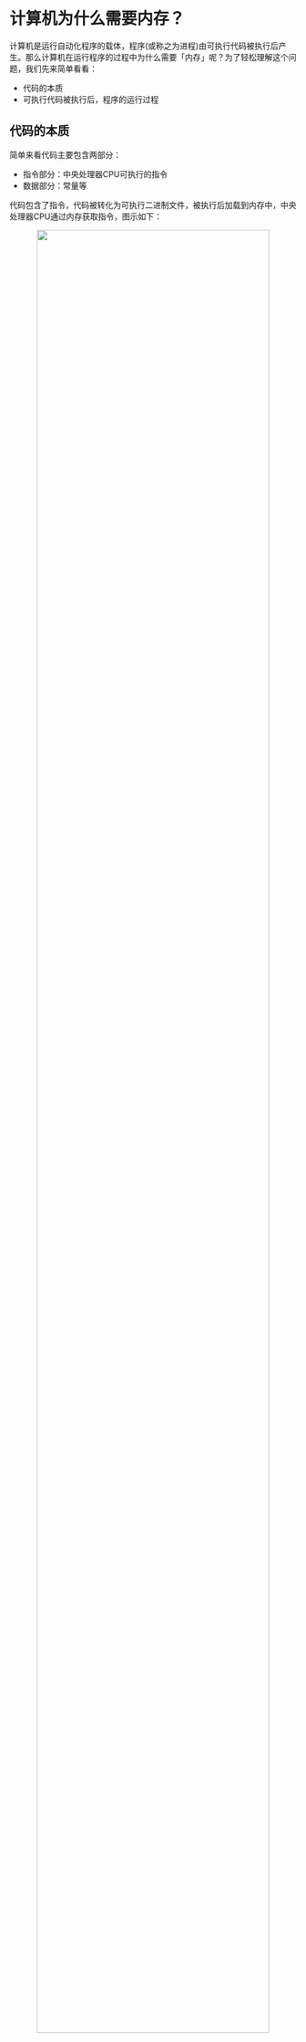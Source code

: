 # 计算机为什么需要内存？

计算机是运行自动化程序的载体，程序(或称之为进程)由可执行代码被执行后产生。那么计算机在运行程序的过程中为什么需要「内存」呢？为了轻松理解这个问题，我们先来简单看看：

- 代码的本质
- 可执行代码被执行后，程序的运行过程

## 代码的本质

简单来看代码主要包含两部分：

- 指令部分：中央处理器CPU可执行的指令
- 数据部分：常量等

代码包含了指令，代码被转化为可执行二进制文件，被执行后加载到内存中，中央处理器CPU通过内存获取指令，图示如下：

<p align="center">
  <img src="http://ro98r0r1a.hb-bkt.clouddn.com/20220731175631.png" style="width:90%">
</p>

详细请移步历史文章[「回到本真，代码到底是什么？」](https://mp.weixin.qq.com/s/rUwXUammEJ2vkmN7CFxW9w)

## 程序的运行过程

可执行代码文件被执行之后，代码中的待执行指令被加载到了内存当中。这时CPU就可以从内存中获取指令、并执行指令。

CPU执行指令简易过程分为三步：

- 取指：**CPU控制单元**从内存中获取指令
- 译指：**CPU控制单元**解析从内存中获取指令
- 执行：**CPU运算单元**负责执行具体的指令操作

我们通过一个简易的时序图来看看CPU获取并执行指令的过程：

<p align="center">
  <img src="http://ro98r0r1a.hb-bkt.clouddn.com/20220807232114.png" style="width:100%">
</p>

详细请移步历史文章[「回到本真，代码是如何运行的？」](https://mp.weixin.qq.com/s/w17lFYeYg9chHBi6x4o_5A)
## 内存的作用

通过以上我们可以基本看出「内存」在计算机中扮演的角色：

- 暂存二进制可执行代码文件中的指令、预置数据(常量)等
- 暂存指令执行过程中的中间数据
- 等等

至此我们基本明白了内存存在的意义。但是呢，我们又经常会听到关于「栈内存」、「堆内存」的概念，那「栈内存」和「堆内存」到底是什么呢？接下来我们继续来看看这个问题。

# 为什么需要栈内存？

程序在使用内存的过程中，不仅仅只需要关注内存的分配问题，还需要关注到内存使用完毕的回收问题，这就是内存管理中面临的最大两个问题：

- 内存的分配
- 内存的回收

> 有没有简单、高效、且通用的办法统一解决这个内存分配问题呢？

答：最简单、高效地分配和回收方式就是对一段**连续内存**的「**线性分配**」，「栈内存」的分配就采用了这种方式。

「栈内存」的简易管理过程：

1. 栈内存分配逻辑：current - alloc

<p align="center">
  <img src="http://ro98r0r1a.hb-bkt.clouddn.com/20220807234036.png" style="width:80%">
</p>

2. 栈内存释放逻辑：current + alloc

<p align="center">
  <img src="http://ro98r0r1a.hb-bkt.clouddn.com/20220807234046.png" style="width:80%">
</p>

通过利用「栈内存」，CPU在执行指令过程中可以高效的存储临时变量。其次：

- 栈内存的分配过程：看起来像不像数据结构「栈」的入栈过程。
- 栈内存的释放过程：看起来像不像数据结构「栈」的出栈过程。

<p align="center">
  <img src="http://ro98r0r1a.hb-bkt.clouddn.com/20220807235914.png" style="width:100%">
</p>

所以同时你应该也理解了「为什么称之为栈内存？」。**「栈内存」是计算机对连续内存的采取的「线性分配」管理方式，便于高效存储指令运行过程中的临时变量。**

# 为什么需要堆内存？

假如函数A内变量是个指针且被函数B外的代码依赖，如果对应变量内存被回收，这个指针就成了野指针不安全。怎么解决这个问题呢？

答：这就是「堆内存」存在的意义，Go语言会在代码编译期间通过「**逃逸分析**」把分配在「栈」上的变量分配到「堆」上去。

<p align="center">
  <img src="http://ro98r0r1a.hb-bkt.clouddn.com/20220808002156.png" style="width:80%">
</p>

> 「堆内存」如何回收呢？

答：堆内存通过「垃圾回收器」回收，关于「垃圾回收器」后续我们详解。

# 分配的是虚拟内存

通过以上我们了解了「内存」、「栈内存」、「堆内存」存在的意义。除此之外，还有一个重要的知识点：程序和操作系统实际操作的都是虚拟内存，最终由CPU通过**内存管理单元MMU**(Memory Manage Unit)把虚拟内存的地址转化为实际的物理内存地址。图示如下：

<p align="center">
  <img src="http://ro98r0r1a.hb-bkt.clouddn.com/20210129194928.png" style="width:80%">
</p>

使用虚拟内存的原因：

- 对于我们的进程而言，可使用的内存是连续的
- 安全，防止了进程直接对物理内存的操作(如果进程可以直接操作物理内存，那么存在某个进程篡改其他进程数据的可能)
- 提升物理内存的利用率，当进程真正要使用物理内存时再分配
- 虚拟内存和物理内存是通过MMU(管理单元内存Memory Management Unit)映射的

所以，一个很重要的知识点：

> 结论：Go语言源代码对「栈内存」和「堆内存」的分配、释放等操作，都是对虚拟内存的操作，最终中央处理器CPU会统一通过MMU(管理单元内存Memory Management Unit)转化为实际的物理内存。

也就是说Go语言源代码中：

- 「栈内存」的分配或释放都是对虚拟内存的操作
- 「堆内存」的分配或释放都是对虚拟内存的操作

<p align="center">
<img src="http://ro98r0r1a.hb-bkt.clouddn.com/20220818132131.png
" style="width:70%">

接着我们分别通过**分配时机**、**分配过程**两部分，来看看Go语言栈内存和堆内存的分配。

# 栈内存的分配

## 栈内存分配的时机

1. 创建`Goroutinue`时
    + 1.1 创建`g0`
    + 1.2 创建`g`
2. 栈扩容时

### 栈内存分配时机-创建`Goroutinue`时

创建`g0`函数代码片段：

```go
// src/runtime/proc.go::1720
// 创建 m
func allocm(_p_ *p, fn func(), id int64) *m {
    // ...略
    if iscgo || mStackIsSystemAllocated() {
		mp.g0 = malg(-1)
	} else {
        // 创建g0 并申请8KB栈内存
        // 依赖的malg函数
		mp.g0 = malg(8192 * sys.StackGuardMultiplier)
	}
    // ...略
}
```

创建`g`函数代码片段：

```go
// src/runtime/proc.go::3999
// 创建一个带有任务fn的goroutine
func newproc1(fn *funcval, argp unsafe.Pointer, narg int32, callergp *g, callerpc uintptr) *g {
    // ...略
    newg := gfget(_p_)
    if newg == nil {
      // 全局队列、本地队列找不到g 则 创建一个全新的goroutine
      // _StackMin = 2048
      // 申请2KB栈内存
      // 依赖的malg函数
      newg = malg(_StackMin)
      casgstatus(newg, _Gidle, _Gdead)
      allgadd(newg)
    }
    // ...略
}
```

以上都依赖`malg`函数代码片段，其作用是创建一个全新`g`：

```go
// src/runtime/proc.go::3943
// 创建一个指定栈内存的g
func malg(stacksize int32) *g {
	newg := new(g)
	if stacksize >= 0 {
		// ...略
		systemstack(func() {
            // 分配栈内存
			newg.stack = stackalloc(uint32(stacksize))
		})
		// ...略
	}
	return newg
}
```

```
备注：
为什么g0申请8KB栈内存而g申请2KB栈内存？
不在本章节范围，后续Go的调度系列会介绍。
```

### 栈内存分配时机-栈扩容

```go
// src/runtime/stack.go::838
func copystack(gp *g, newsize uintptr) {
	// ...略

	// 分配新的栈空间
	new := stackalloc(uint32(newsize))

    // ...略
}
```

> 结论：创建Goroutine和栈扩容时，栈内存的分配都是由函数`stackalloc`分配。

<p align="center">
  <img src="http://ro98r0r1a.hb-bkt.clouddn.com/20220405133309.png" style="width:50%">
</p>

所以，我们通过分析`stackalloc`函数就可以知道栈内存的分配过程了，具体如下。

## 栈内存分配过程

Go语言栈内存的分配按待分配的栈大小分为两大类：

- 小于32KB的栈内存
- 大于32KB的栈内存

### 小于32KB栈分配过程

1. 先去`M`线程缓存`mcache`的栈内存缓存`stackcache`中分配：

<p align="center">
  <img src="http://ro98r0r1a.hb-bkt.clouddn.com/20220819133249.png" style="width:90%">
</p>

2. 如果`stackcache`内存不足，则从全局栈内存缓存池`stackpool`中分配：

<p align="center">
  <img src="http://ro98r0r1a.hb-bkt.clouddn.com/20220405234800.png" style="width:90%">
</p>

3. 如果`stackpool`内存不足，则从逻辑处理器结构`p`中的`p.pagecache`中分配：

<p align="center">
  <img src="http://ro98r0r1a.hb-bkt.clouddn.com/20220819133321.png" style="width:90%">
</p>

4. 如果`p.pagecache`内存不足，则从堆`mheap`中分配：

<p align="center">
  <img src="http://ro98r0r1a.hb-bkt.clouddn.com/20220819133338.png" style="width:90%">
</p>


### 大于等于32KB栈分配过程

1. 直接从全局栈内存缓存池`stackLarge`中分配：

<p align="center">
  <img src="http://ro98r0r1a.hb-bkt.clouddn.com/20220405234822.png" style="width:90%">
</p>

2. 全局栈内存缓存池`stackLarge`不足，则从逻辑处理器结构`p`中的`p.pagecache`中分配，如果`p.pagecache`则去堆上`mheap`分配：

<p align="center">
  <img src="http://ro98r0r1a.hb-bkt.clouddn.com/20220405234828.png" style="width:90%">
</p>

# 堆内存的分配

想要更好的理解Go堆内存分配需要先了解Go的内存三层架构以及Go的内存管理单元`mspan`。历史文章请查看：

- [「浅析Go内存管理架构」](https://mp.weixin.qq.com/s/oOcygiKsjvDkCCfHhC5ylw)
- [「9张图轻松吃透Go内存管理单元」](https://mp.weixin.qq.com/s?__biz=MzA5MDEwMDYyOA==&mid=2454620147&idx=1&sn=0cf6b70a3dd47e8288701183d91649e8&chksm=87aae108b0dd681e46c2616958c0a6a8fecd9ebbd2b728ef3a1cd43e9f38e3ba5e27951e0dae#rd)

## 堆内存分配时机

判断一个变量是否应该分配到「堆内存」的关键点就是：代码编译阶段，编译器会通过**逃逸分析**判断并标记上该变量是否需要分配到堆上。

通常我们在创建如下变量时，变量都有可能被分配到堆上：

- 字节字符串`[]byte`
- 切片`Slice`
  + 创建切片时
  + 切片扩容时
  + 拷贝切片时
- 创建`Channel`时
- `Map`
  + 创建`Map`时
  + `Map`扩容时
- 等等

涉及相关数据类型的写操作函数整理如下：

类型|名称|描述|代码位置
---|---|---|---
切片|`makeslice(et *_type, len, cap int) unsafe.Pointer`|创建切片|src/runtime/slice.go::83
切片|`growslice(et *_type, old slice, cap int) slice`|切片扩容|src/runtime/slice.go::125
切片|`makeslicecopy(et *_type, tolen int, fromlen int, from unsafe.Pointer) unsafe.Pointer`|copy切片|src/runtime/slice.go::36
字节字符串|`gobytes(p *byte, n int) (b []byte)`|转换字符串`string`为`[]byte`类型|src/runtime/string.go::301
字节字符串|`slicebytetostring(buf *tmpBuf, ptr *byte, n int) (str string)`|转换字节字符串`[]byte`为类型`string`|src/runtime/string.go::80
字节字符串|`rawstring(size int) (s string, b []byte)`|按大小初始化一个新的`string`类型|src/runtime/string.go::83
字节字符串|`rawbyteslice(size int) (b []byte)`|按大小初始化一个新的`[]byte`类型|src/runtime/string.go::83
字节字符串|`rawruneslice(size int) (b []rune)`|按大小初始化一个新的`[]rune`类型|src/runtime/string.go::83
Channel|`makechan(t *chantype, size int) *hchan`|创建一个`chan`|src/runtime/chan.go::71
数组|`func newarray(typ *_type, n int) unsafe.Pointer`|初始化一个数组|src/runtime/malloc.go::1191
Map|`mapassign(t *maptype, h *hmap, key unsafe.Pointer) unsafe.Pointer`|map申请内存|src/runtime/map.go::571
Map|`func (h *hmap) newoverflow(t *maptype, b *bmap) *bmap`|map申请溢出桶|src/runtime/map.go::245
等等|...|...

这里我们以初始化切片的源代码为例来看看切片何时被分配到堆上的逻辑判断：

- 理论上直接分配到栈内存上
- 编译器进行**逃逸分析**，判断并标记该变量是否需要分配到堆上
    + 否：直接分配在栈上
    + 是：调用`src/runtime/slice.go::makeslice()`分配到堆上

切片分配过程源代码如下：

```go
// 代码位置：src/cmd/compile/internal/gc/walk.go::1316
// 初始化切片
case OMAKESLICE:
    // ...略...
    // 逃逸标识，是否需要逃逸到堆上
    if n.Esc == EscNone {
        // ...略...

        // 不需要逃逸
        // 直接栈上分配内存
        t = types.NewArray(t.Elem(), i) // [r]T
        
        // ...略...
    } else {
        // 需要内存逃逸到堆上
        
        // ...略...

        // 默认使用makeslice64函数从堆上分配内存
        fnname := "makeslice64"
        argtype := types.Types[TINT64]

        // ...略...

        if (len.Type.IsKind(TIDEAL) || maxintval[len.Type.Etype].Cmp(maxintval[TUINT]) <= 0) &&
            (cap.Type.IsKind(TIDEAL) || maxintval[cap.Type.Etype].Cmp(maxintval[TUINT]) <= 0) {
            // 校验通过，则
            // 使用makeslice函数从堆上分配内存
            fnname = "makeslice"
            argtype = types.Types[TINT]
        }

        // ...略...

        // 调用上面指定的runtime函数
        m.Left = mkcall1(fn, types.Types[TUNSAFEPTR], init, typename(t.Elem()), conv(len, argtype), conv(cap, argtype))

        // ...略...
    }

```

最终分配堆内存的地方都会依赖函数`mallocgc`，我们通过阅读`mallocgc`的代码就可以看到堆内存的分配过程。

<p align="center">
  <img src="http://ro98r0r1a.hb-bkt.clouddn.com/20220405235337.png" style="width:30%">
</p>

## Go语言堆内存分配过程

堆内存的分配按对象的大小分，主要分为三大类：

- 微对象 0 < Micro Object < 16B
- 小对象 16B =< Small Object <= 32KB
- 大对象 32KB < Large Object

「微对象」和「小对象」**通常**通过逻辑处理器结构`P`的线程缓存`mcache`分配，「大对象」直接从堆上`mheap`中分配，如下图所示：

<p align="center">
  <img src="http://ro98r0r1a.hb-bkt.clouddn.com/20220405235126.png" style="width:90%">
</p>

- 线程缓存`mcache`的`tiny`结构主要负责分配「微对象」
- 线程缓存`mcache`的`alloc`结构主要负责分配「小对象」

<p align="center">
  <img src="http://ro98r0r1a.hb-bkt.clouddn.com/20220405235250.png" style="width:90%">
</p>

### 微对象的分配过程

> 微对象 0 < Micro Object < 16B

1. 线程缓存`mcache`的`tiny`内存充足，则直接分配「微对象」所需内存，图示如下：

<p align="center">
  <img src="http://ro98r0r1a.hb-bkt.clouddn.com/20220405234253.png" style="width:90%">
</p>

2. 线程缓存`mcache`的`tiny`内存不足，先去线程缓存`mcache`的`alloc`申请16B给`tiny`，再分配「微对象」所需内存，简易图示如下：

<p align="center">
  <img src="http://ro98r0r1a.hb-bkt.clouddn.com/20220405234330.png" style="width:90%">
</p>

申请16B详细过程图示如下：

<p align="center">
  <img src="http://ro98r0r1a.hb-bkt.clouddn.com/20220405234341.png" style="width:90%">
</p>

### 小对象的分配过程

> 小对象 16B =< Small Object <= 32KB

1. 线程缓存`mcache`的`alloc`充足，则直接分配「小对象」所需内存，简易图示如下：

<p align="center">
  <img src="http://ro98r0r1a.hb-bkt.clouddn.com/20220820172242.png" style="width:60%">
</p>

详细分配过程图示如下：

<p align="center">
  <img src="http://ro98r0r1a.hb-bkt.clouddn.com/20220405234425.png" style="width:90%">
</p>

2. 线程缓存`mcache`的`alloc`不足，则去中央缓存`mcentral`获取一个`mspan`，再分配「小对象」所需内存，图示如下：

<p align="center">
  <img src="http://ro98r0r1a.hb-bkt.clouddn.com/20220405234513.png" style="width:90%">
</p>

3. 线程缓存`mcache`的`alloc`不足，且中央缓存`mcentral`不足，则去逻辑处理器结构的`p.pagecache`分配，如果`pagecache`不足，直接去堆上`mheap`获取一个`mspan`，再分配「小对象」所需内存，图示如下：

<p align="center">
  <img src="http://ro98r0r1a.hb-bkt.clouddn.com/20220405234521.png" style="width:90%">
</p>

### 大对象的分配过程

> 大对象 32KB < Large Object

1. 逻辑处理器结构的`pagecache`充足，则直接分配「大对象」所需内存，图示如下：

<p align="center">
  <img src="http://ro98r0r1a.hb-bkt.clouddn.com/20220405234609.png" style="width:60%">
</p>

2. 逻辑处理器结构的`pagecache`不足，则直接去堆上`mheap`分配「大对象」所需内存，图示如下：

<p align="center">
  <img src="http://ro98r0r1a.hb-bkt.clouddn.com/20220405234616.png" style="width:60%">
</p>

# 总结

- Go语言源代码中「栈内存」和「堆内存」的分配都是虚拟内存，最终CPU在执行指令过程中通过内部的MMU把虚拟内存转化为物理内存。
- Go语言编译期间会进行逃逸分析，判断并标记变量是否需要分配到堆上，比如创建`Map`、`Slice`时。
- 栈内存分配
	+ 小于32KB的栈内存
		* 来源优先级1：线程缓存`mcache`
		* 来源优先级2：全局缓存`stackpool`
		* 来源优先级3：逻辑处理器结构`p.pagecache`
		* 来源优先级4：堆`mheap`
	+ 大于等于32KB的栈内存
		* 来源优先级1：全局缓存`stackLarge`
		* 来源优先级2：逻辑处理器结构`p.pagecache`
		* 来源优先级3：堆`mheap`
- 堆内存分配
	+ 微对象 0 < Micro Object < 16B
		* 来源优先级1：线程缓存`mcache.tiny`
		* 来源优先级2：线程缓存`mcache.alloc`
	+ 小对象 16B =< Small Object <= 32KB
		* 来源优先级1：线程缓存`mcache.alloc`
		* 来源优先级2：中央缓存`mcentral`
		* 来源优先级3：逻辑处理器结构`p.pagecache`
		* 来源优先级4：堆`mheap`
	+ 大对象 32KB < Large Object
		* 来源优先级1：逻辑处理器结构`p.pagecache`
		* 来源优先级2：堆`mheap`
- 「栈内存」也来源于堆`mheap`
		
<p align="center">
  <img src="http://ro98r0r1a.hb-bkt.clouddn.com/20220503213918.png" style="width:80%">
</p>
